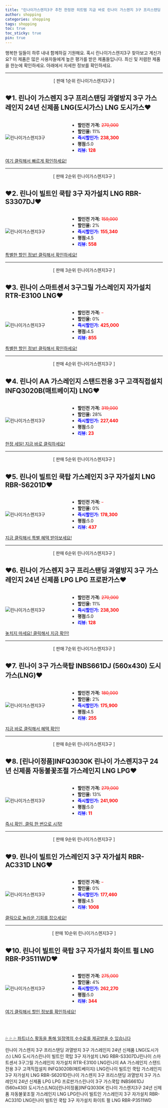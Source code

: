 ```yaml
---
title: "린나이가스렌지3구 추천 한정판 히트템 지금 바로 린나이 가스렌지 3구 프리스탠딩 과열방지"
author: shopping
categories: shopping
tags: shopping
toc: true
toc_sticky: true
pin: true
---
```

행복한 일들이 하루 내내 함께하길 기원해요. 혹시 린나이가스렌지3구 찾아보고 계신가요?  이 제품은 많은 사용자들에게 높은 평가를 받은 제품들입니다. 최신 및 저렴한 제품을 한눈에 확인하세요. 아래에서 자세한 정보를 확인하세요.

---
<p class="toplist" style="margin: 0 auto; display: block; width: fit-content;">[ 판매 1순위 린나이가스렌지3구 ]</p>

<h2><strong>❤️1. 린나이 가스렌지 3구 프리스탠딩 과열방지 3구 가스레인지 24년 신제품 LNG(도시가스) LNG 도시가스❤️</strong></h2>

<div style="display: flex; align-items: center;">
    <div style="flex: 0.4;">
        <img src="https://thumbnail10.coupangcdn.com/thumbnails/remote/230x230ex/image/vendor_inventory/199b/e31b1141ce8f674fad51e19f9925d4344b2b373ebac2a676036b02aa01f2.jpg" alt="린나이가스렌지3구" style="max-width: 100%;">
    </div>
    <div style="flex: 0.6; margin-left: 10px;">
        <ul>
            <li><strong>할인전 가격:</strong> <del style="color: red;">270,000</del></li>
            <li><strong>할인율:</strong> 11%</li>
            <li><span style='color:blue'><strong>즉시할인가:</strong></span> <span style='color:red'><strong>238,300</strong></span></li>
            <li><strong>평점:</strong>5.0</li>
            <li><span style='color:blue'><strong>리뷰:</strong></span> <span style='color:red'><strong>128</strong></span></li>
        </ul>
    </div>
</div>
<div class="center">
    <a href="https://William4Davisa.github.io?lptag=AF9450613&subid=githubio&pageKey=6603411605&traceid=V0-153&itemId=14944135913&vendorItemId=89531695573" class="myButton">
        여기 클릭해서 빠르게 확인하세요!
    </a>
</div>


---
<p class="toplist" style="margin: 0 auto; display: block; width: fit-content;">[ 판매 2순위 린나이가스렌지3구 ]</p>

<h2><strong>❤️2. 린나이 빌트인 쿡탑 3구 자가설치 LNG RBR-S3307DJ❤️</strong></h2>

<div style="display: flex; align-items: center;">
    <div style="flex: 0.4;">
        <img src="https://thumbnail10.coupangcdn.com/thumbnails/remote/230x230ex/image/rs_quotation_api/ppwfno0f/c1aad2dfdb9e4817aae5c7cf80fbce19.jpg" alt="린나이가스렌지3구" style="max-width: 100%;">
    </div>
    <div style="flex: 0.6; margin-left: 10px;">
        <ul>
            <li><strong>할인전 가격:</strong> <del style="color: red;">159,000</del></li>
            <li><strong>할인율:</strong> 2%</li>
            <li><span style='color:blue'><strong>즉시할인가:</strong></span> <span style='color:red'><strong>155,340</strong></span></li>
            <li><strong>평점:</strong>4.5</li>
            <li><span style='color:blue'><strong>리뷰:</strong></span> <span style='color:red'><strong>558</strong></span></li>
        </ul>
    </div>
</div>
<div class="center">
    <a href="https://William4Davisa.github.io?lptag=AF9450613&subid=githubio&pageKey=6100089557&traceid=V0-153&itemId=11425596896&vendorItemId=78701199695" class="myButton">
        특별한 할인 정보! 클릭해서 확인하세요!
    </a>
</div>


---
<p class="toplist" style="margin: 0 auto; display: block; width: fit-content;">[ 판매 3순위 린나이가스렌지3구 ]</p>

<h2><strong>❤️3. 린나이 스마트센서 3구그릴 가스레인지 자가설치 RTR-E3100 LNG❤️</strong></h2>

<div style="display: flex; align-items: center;">
    <div style="flex: 0.4;">
        <img src="https://thumbnail9.coupangcdn.com/thumbnails/remote/230x230ex/image/vendor_inventory/745d/96ca34d396afc84d6f4229af1d5cf564432906fbfe3984ef9ac9bffc8806.jpg" alt="린나이가스렌지3구" style="max-width: 100%;">
    </div>
    <div style="flex: 0.6; margin-left: 10px;">
        <ul>
            <li><strong>할인전 가격:</strong> <del style="color: red;">-</del></li>
            <li><strong>할인율:</strong> 0%</li>
            <li><span style='color:blue'><strong>즉시할인가:</strong></span> <span style='color:red'><strong>425,000</strong></span></li>
            <li><strong>평점:</strong>4.5</li>
            <li><span style='color:blue'><strong>리뷰:</strong></span> <span style='color:red'><strong>855</strong></span></li>
        </ul>
    </div>
</div>
<div class="center">
    <a href="https://William4Davisa.github.io?lptag=AF9450613&subid=githubio&pageKey=310192411&traceid=V0-153&itemId=977911346&vendorItemId=4587589386" class="myButton">
        특별한 할인 정보! 클릭해서 확인하세요!
    </a>
</div>


---
<p class="toplist" style="margin: 0 auto; display: block; width: fit-content;">[ 판매 4순위 린나이가스렌지3구 ]</p>

<h2><strong>❤️4. 린나이 AA 가스레인지 스탠드전용 3구 고객직접설치 INFQ3020B(매트베이지) LNG❤️</strong></h2>

<div style="display: flex; align-items: center;">
    <div style="flex: 0.4;">
        <img src="https://thumbnail10.coupangcdn.com/thumbnails/remote/230x230ex/image/retail/images/2024/03/21/14/3/1f4f142c-9cdb-42db-82c9-daffcf53c589.jpg" alt="린나이가스렌지3구" style="max-width: 100%;">
    </div>
    <div style="flex: 0.6; margin-left: 10px;">
        <ul>
            <li><strong>할인전 가격:</strong> <del style="color: red;">319,000</del></li>
            <li><strong>할인율:</strong> 28%</li>
            <li><span style='color:blue'><strong>즉시할인가:</strong></span> <span style='color:red'><strong>227,440</strong></span></li>
            <li><strong>평점:</strong>5.0</li>
            <li><span style='color:blue'><strong>리뷰:</strong></span> <span style='color:red'><strong>23</strong></span></li>
        </ul>
    </div>
</div>
<div class="center">
    <a href="https://William4Davisa.github.io?lptag=AF9450613&subid=githubio&pageKey=7975438830&traceid=V0-153&itemId=22106650910&vendorItemId=89153593730" class="myButton">
        한정 세일! 지금 바로 클릭하세요!
    </a>
</div>


---
<p class="toplist" style="margin: 0 auto; display: block; width: fit-content;">[ 판매 5순위 린나이가스렌지3구 ]</p>

<h2><strong>❤️5. 린나이 빌트인 쿡탑 가스레인지 3구 자가설치 LNG RBR-S6201D❤️</strong></h2>

<div style="display: flex; align-items: center;">
    <div style="flex: 0.4;">
        <img src="https://thumbnail10.coupangcdn.com/thumbnails/remote/230x230ex/image/rs_quotation_api/cybfelkt/52ea04318be44f879f08711b6e93149b.jpg" alt="린나이가스렌지3구" style="max-width: 100%;">
    </div>
    <div style="flex: 0.6; margin-left: 10px;">
        <ul>
            <li><strong>할인전 가격:</strong> <del style="color: red;">-</del></li>
            <li><strong>할인율:</strong> 0%</li>
            <li><span style='color:blue'><strong>즉시할인가:</strong></span> <span style='color:red'><strong>178,300</strong></span></li>
            <li><strong>평점:</strong>5.0</li>
            <li><span style='color:blue'><strong>리뷰:</strong></span> <span style='color:red'><strong>437</strong></span></li>
        </ul>
    </div>
</div>
<div class="center">
    <a href="https://William4Davisa.github.io?lptag=AF9450613&subid=githubio&pageKey=5586597801&traceid=V0-153&itemId=8945331566&vendorItemId=76231875099" class="myButton">
        지금 클릭해서 특별 혜택 받아보세요!
    </a>
</div>


---
<p class="toplist" style="margin: 0 auto; display: block; width: fit-content;">[ 판매 6순위 린나이가스렌지3구 ]</p>

<h2><strong>❤️6. 린나이 가스렌지 3구 프리스탠딩 과열방지 3구 가스레인지 24년 신제품 LPG LPG 프로판가스❤️</strong></h2>

<div style="display: flex; align-items: center;">
    <div style="flex: 0.4;">
        <img src="https://thumbnail10.coupangcdn.com/thumbnails/remote/230x230ex/image/vendor_inventory/199b/e31b1141ce8f674fad51e19f9925d4344b2b373ebac2a676036b02aa01f2.jpg" alt="린나이가스렌지3구" style="max-width: 100%;">
    </div>
    <div style="flex: 0.6; margin-left: 10px;">
        <ul>
            <li><strong>할인전 가격:</strong> <del style="color: red;">270,000</del></li>
            <li><strong>할인율:</strong> 11%</li>
            <li><span style='color:blue'><strong>즉시할인가:</strong></span> <span style='color:red'><strong>238,300</strong></span></li>
            <li><strong>평점:</strong>5.0</li>
            <li><span style='color:blue'><strong>리뷰:</strong></span> <span style='color:red'><strong>128</strong></span></li>
        </ul>
    </div>
</div>
<div class="center">
    <a href="https://William4Davisa.github.io?lptag=AF9450613&subid=githubio&pageKey=6603411605&traceid=V0-153&itemId=14944135915&vendorItemId=89531695566" class="myButton">
        놓치지 마세요! 클릭해서 지금 확인!
    </a>
</div>


---
<p class="toplist" style="margin: 0 auto; display: block; width: fit-content;">[ 판매 7순위 린나이가스렌지3구 ]</p>

<h2><strong>❤️7. 린나이 3구 가스쿡탑 INBS661DJ (560x430) 도시가스(LNG)❤️</strong></h2>

<div style="display: flex; align-items: center;">
    <div style="flex: 0.4;">
        <img src="https://thumbnail8.coupangcdn.com/thumbnails/remote/230x230ex/image/vendor_inventory/a8fb/28063ffdff8cbffc8f77f181a5fe904d2af845c926401391859c797cfb1e.jpg" alt="린나이가스렌지3구" style="max-width: 100%;">
    </div>
    <div style="flex: 0.6; margin-left: 10px;">
        <ul>
            <li><strong>할인전 가격:</strong> <del style="color: red;">180,000</del></li>
            <li><strong>할인율:</strong> 2%</li>
            <li><span style='color:blue'><strong>즉시할인가:</strong></span> <span style='color:red'><strong>175,900</strong></span></li>
            <li><strong>평점:</strong>4.5</li>
            <li><span style='color:blue'><strong>리뷰:</strong></span> <span style='color:red'><strong>255</strong></span></li>
        </ul>
    </div>
</div>
<div class="center">
    <a href="https://William4Davisa.github.io?lptag=AF9450613&subid=githubio&pageKey=6796196365&traceid=V0-153&itemId=16025571219&vendorItemId=86630147390" class="myButton">
        지금 바로 클릭해서 혜택 확인!
    </a>
</div>


---
<p class="toplist" style="margin: 0 auto; display: block; width: fit-content;">[ 판매 8순위 린나이가스렌지3구 ]</p>

<h2><strong>❤️8. [린나이정품]INFQ3030K 린나이 가스렌지3구 24년 신제품 자동불꽃조절 가스레인지 LNG LPG❤️</strong></h2>

<div style="display: flex; align-items: center;">
    <div style="flex: 0.4;">
        <img src="https://thumbnail7.coupangcdn.com/thumbnails/remote/230x230ex/image/vendor_inventory/3bda/daadc28577db62c7302884b7103c714f4d884575693ad04a9501d7b8876e.jpg" alt="린나이가스렌지3구" style="max-width: 100%;">
    </div>
    <div style="flex: 0.6; margin-left: 10px;">
        <ul>
            <li><strong>할인전 가격:</strong> <del style="color: red;">279,000</del></li>
            <li><strong>할인율:</strong> 13%</li>
            <li><span style='color:blue'><strong>즉시할인가:</strong></span> <span style='color:red'><strong>241,900</strong></span></li>
            <li><strong>평점:</strong>5.0</li>
            <li><span style='color:blue'><strong>리뷰:</strong></span> <span style='color:red'><strong>11</strong></span></li>
        </ul>
    </div>
</div>
<div class="center">
    <a href="https://William4Davisa.github.io?lptag=AF9450613&subid=githubio&pageKey=8010726033&traceid=V0-153&itemId=22348546787&vendorItemId=88776151983" class="myButton">
        즉시 확인, 클릭 한 번으로 시작!
    </a>
</div>


---
<p class="toplist" style="margin: 0 auto; display: block; width: fit-content;">[ 판매 9순위 린나이가스렌지3구 ]</p>

<h2><strong>❤️9. 린나이 빌트인 가스레인지 3구 자가설치 RBR-AC331D LNG❤️</strong></h2>

<div style="display: flex; align-items: center;">
    <div style="flex: 0.4;">
        <img src="https://thumbnail8.coupangcdn.com/thumbnails/remote/230x230ex/image/retail/images/332831257831238-19b680d6-f173-4086-b9c2-42688fd65958.jpg" alt="린나이가스렌지3구" style="max-width: 100%;">
    </div>
    <div style="flex: 0.6; margin-left: 10px;">
        <ul>
            <li><strong>할인전 가격:</strong> <del style="color: red;">-</del></li>
            <li><strong>할인율:</strong> 0%</li>
            <li><span style='color:blue'><strong>즉시할인가:</strong></span> <span style='color:red'><strong>177,460</strong></span></li>
            <li><strong>평점:</strong>4.5</li>
            <li><span style='color:blue'><strong>리뷰:</strong></span> <span style='color:red'><strong>1008</strong></span></li>
        </ul>
    </div>
</div>
<div class="center">
    <a href="https://William4Davisa.github.io?lptag=AF9450613&subid=githubio&pageKey=317535328&traceid=V0-153&itemId=977911744&vendorItemId=5393444422" class="myButton">
        클릭으로 놀라운 기회를 잡으세요!
    </a>
</div>


---
<p class="toplist" style="margin: 0 auto; display: block; width: fit-content;">[ 판매 10순위 린나이가스렌지3구 ]</p>

<h2><strong>❤️10. 린나이 빌트인 쿡탑 3구 자가설치 화이트 펄 LNG RBR-P3511WD❤️</strong></h2>

<div style="display: flex; align-items: center;">
    <div style="flex: 0.4;">
        <img src="https://thumbnail7.coupangcdn.com/thumbnails/remote/230x230ex/image/retail/images/2021/09/30/17/8/2f452e5d-2cb9-4449-a930-caa3cae875de.jpg" alt="린나이가스렌지3구" style="max-width: 100%;">
    </div>
    <div style="flex: 0.6; margin-left: 10px;">
        <ul>
            <li><strong>할인전 가격:</strong> <del style="color: red;">275,000</del></li>
            <li><strong>할인율:</strong> 4%</li>
            <li><span style='color:blue'><strong>즉시할인가:</strong></span> <span style='color:red'><strong>262,270</strong></span></li>
            <li><strong>평점:</strong>5.0</li>
            <li><span style='color:blue'><strong>리뷰:</strong></span> <span style='color:red'><strong>344</strong></span></li>
        </ul>
    </div>
</div>
<div class="center">
    <a href="https://William4Davisa.github.io?lptag=AF9450613&subid=githubio&pageKey=6100089541&traceid=V0-153&itemId=11425596809&vendorItemId=78701199639" class="myButton">
        여기 클릭해서 할인 정보를 확인하세요!
    </a>
</div>

<br><br><br>[💦 💦 💦 파트너스 활동을 통해 일정액의 수수료를 제공받을 수 있습니다](https://link.coupang.com/a/bcpT2c)<br><br>린나이 가스렌지 3구 프리스탠딩 과열방지 3구 가스레인지 24년 신제품 LNG(도시가스) LNG 도시가스린나이 빌트인 쿡탑 3구 자가설치 LNG RBR-S3307DJ린나이 스마트센서 3구그릴 가스레인지 자가설치 RTR-E3100 LNG린나이 AA 가스레인지 스탠드전용 3구 고객직접설치 INFQ3020B(매트베이지) LNG린나이 빌트인 쿡탑 가스레인지 3구 자가설치 LNG RBR-S6201D린나이 가스렌지 3구 프리스탠딩 과열방지 3구 가스레인지 24년 신제품 LPG LPG 프로판가스린나이 3구 가스쿡탑 INBS661DJ (560x430) 도시가스(LNG)[린나이정품]INFQ3030K 린나이 가스렌지3구 24년 신제품 자동불꽃조절 가스레인지 LNG LPG린나이 빌트인 가스레인지 3구 자가설치 RBR-AC331D LNG린나이 빌트인 쿡탑 3구 자가설치 화이트 펄 LNG RBR-P3511WD